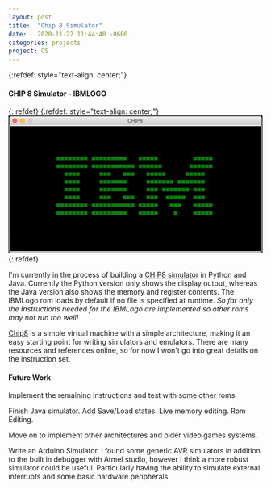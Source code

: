 ```yaml
---
layout: post
title:  "Chip 8 Simulator"
date:   2020-11-22 11:44:40 -0600
categories: projects
project: CS
---
```


{:refdef: style="text-align: center;"}
#### CHIP 8 Simulator - IBMLOGO
{: refdef}
{:refdef: style="text-align: center;"}
![bship1](/images/chip8/chip8IBM.png)
{: refdef}

I'm currently in the process of building a [CHIP8 simulator] in Python and Java. Currently the Python version only shows the display output, whereas the Java version also shows the memory and register contents. The IBMLogo rom loads by default if no file is specified at runtime.  *So far only the Instructions needed for the IBMLogo are implemented so other roms may not run too well!*

[Chip8] is a simple virtual machine with a simple architecture, making it an easy starting point for writing simulators and emulators. There are many resources and references online, so for now I won't go into great details on the instruction set.

#### Future Work

Implement the remaining instructions and test with some other roms.

Finish Java simulator. Add Save/Load states. Live memory editing. Rom Editing.

Move on to implement other architectures and older video games systems.

Write an Arduino Simulator. I found some generic AVR simulators in addition to the built in debugger with Atmel studio, however I think a more robust simulator could be useful. Particularly having the ability to simulate external interrupts and some basic hardware peripherals.







[Chip8]: https://en.wikipedia.org/wiki/CHIP-8
[CHIP8 simulator]: https://github.com/BrianEubanks/chip8

